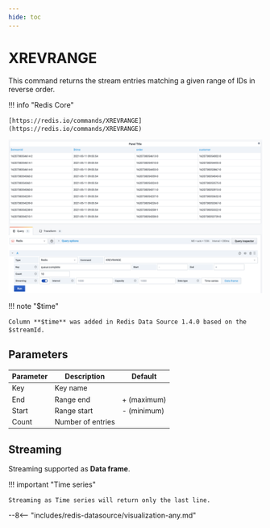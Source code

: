 ```yaml
---
hide: toc
---
```


# XREVRANGE

This command returns the stream entries matching a given range of IDs in reverse order.

!!! info "Redis Core"

    [https://redis.io/commands/XREVRANGE](https://redis.io/commands/XREVRANGE)

![XREVRANGE](../../images/redis-datasource/commands/xrevrange.png)

!!! note "$time"

    Column **$time** was added in Redis Data Source 1.4.0 based on the $streamId.

## Parameters

| Parameter | Description       | Default     |
| --------- | ----------------- | ----------- |
| Key       | Key name          |             |
| End       | Range end         | + (maximum) |
| Start     | Range start       | - (minimum) |
| Count     | Number of entries |             |

## Streaming

Streaming supported as **Data frame**.

!!! important "Time series"

    Streaming as Time series will return only the last line.

--8<-- "includes/redis-datasource/visualization-any.md"
